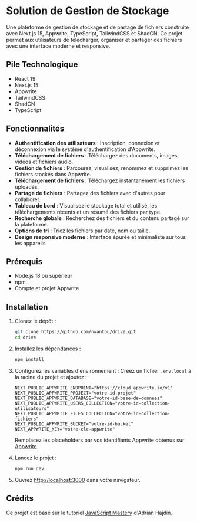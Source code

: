 # Solution de Gestion de Stockage

Une plateforme de gestion de stockage et de partage de fichiers construite avec Next.js 15, Appwrite, TypeScript, TailwindCSS et ShadCN. Ce projet permet aux utilisateurs de télécharger, organiser et partager des fichiers avec une interface moderne et responsive.

## Pile Technologique
- React 19
- Next.js 15
- Appwrite
- TailwindCSS
- ShadCN
- TypeScript

## Fonctionnalités
- **Authentification des utilisateurs** : Inscription, connexion et déconnexion via le système d'authentification d'Appwrite.
- **Téléchargement de fichiers** : Téléchargez des documents, images, vidéos et fichiers audio.
- **Gestion de fichiers** : Parcourez, visualisez, renommez et supprimez les fichiers stockés dans Appwrite.
- **Téléchargement de fichiers** : Téléchargez instantanément les fichiers uploadés.
- **Partage de fichiers** : Partagez des fichiers avec d'autres pour collaborer.
- **Tableau de bord** : Visualisez le stockage total et utilisé, les téléchargements récents et un résumé des fichiers par type.
- **Recherche globale** : Recherchez des fichiers et du contenu partagé sur la plateforme.
- **Options de tri** : Triez les fichiers par date, nom ou taille.
- **Design responsive moderne** : Interface épurée et minimaliste sur tous les appareils.

## Prérequis
- Node.js 18 ou supérieur
- npm
- Compte et projet Appwrite

## Installation
1. Clonez le dépôt :
   ```bash
   git clone https://github.com/nwantou/drive.git
   cd drive
   ```

2. Installez les dépendances :
   ```bash
   npm install
   ```

3. Configurez les variables d'environnement :
   Créez un fichier `.env.local` à la racine du projet et ajoutez :
   ```
   NEXT_PUBLIC_APPWRITE_ENDPOINT="https://cloud.appwrite.io/v1"
   NEXT_PUBLIC_APPWRITE_PROJECT="votre-id-projet"
   NEXT_PUBLIC_APPWRITE_DATABASE="votre-id-base-de-donnees"
   NEXT_PUBLIC_APPWRITE_USERS_COLLECTION="votre-id-collection-utilisateurs"
   NEXT_PUBLIC_APPWRITE_FILES_COLLECTION="votre-id-collection-fichiers"
   NEXT_PUBLIC_APPWRITE_BUCKET="votre-id-bucket"
   NEXT_APPWRITE_KEY="votre-cle-appwrite"
   ```
   Remplacez les placeholders par vos identifiants Appwrite obtenus sur [Appwrite](https://appwrite.io).

4. Lancez le projet :
   ```bash
   npm run dev
   ```

5. Ouvrez [http://localhost:3000](http://localhost:3000) dans votre navigateur.

## Crédits
Ce projet est basé sur le tutoriel [JavaScript Mastery](https://www.youtube.com/@JavaScriptMastery) d'Adrian Hajdin.